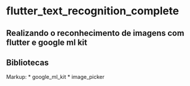 # flutter_text_recognition_complete

## Realizando o reconhecimento de imagens com flutter e google ml kit

## Bibliotecas


Markup: * google_ml_kit
        * image_picker